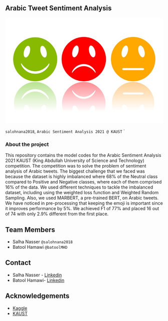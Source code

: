 
<!-- ABOUT THE PROJECT -->
##  Arabic Tweet Sentiment Analysis

![alt text](sentiment-analysis.jpeg)



`salohnana2018`, `Arabic Sentiment Analysis 2021 @ KAUST`
`
### About the project 

This repository contains the model codes for the Arabic Sentiment Analysis  2021 KAUST (King Abdullah University of Science and Technology) competition. The competition was to solve the problem of sentiment analysis of Arabic tweets. The biggest challenge that we faced was because the dataset is highly imbalanced where 68% of the Neutral class compared to Positive and Negative classes, where each of them comprised 16% of the data. We used different techniques to tackle the imbalanced dataset, including using the weighted loss function and Weighted Random Sampling. Also, we used MARBERT, a pre-trained BERT, on Arabic tweets. We have noticed in pre-processing that keeping the emoji is important since it improves performance by 5%. We achieved F1 of 77% and placed 16 out of 74 with only 2.9% different from the first place.

## Team Members
* Salha Nasser `@salohnana2018`
* Batool Hamawi `@batoolMHD`

<!-- CONTACT -->
## Contact
* Salha Nasser - [Linkedin](https://www.linkedin.com/in/salha-nasser-40a30a131/)
* Batool Hamawi- [Linkedin](https://www.linkedin.com/in/batool-hamawi-17553269/)


<!-- ACKNOWLEDGEMENTS -->
## Acknowledgements

* [Kaggle](https://www.kaggle.com/competitions/arabic-sentiment-analysis-2021-kaust)
* [KAUST](https://www.kaust.edu.sa/en)

